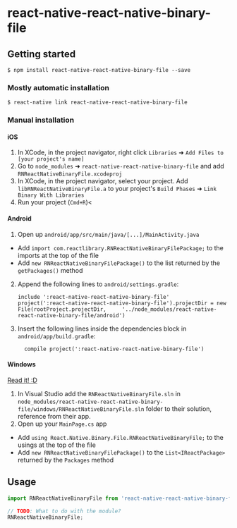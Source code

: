 
# react-native-react-native-binary-file

## Getting started

`$ npm install react-native-react-native-binary-file --save`

### Mostly automatic installation

`$ react-native link react-native-react-native-binary-file`

### Manual installation


#### iOS

1. In XCode, in the project navigator, right click `Libraries` ➜ `Add Files to [your project's name]`
2. Go to `node_modules` ➜ `react-native-react-native-binary-file` and add `RNReactNativeBinaryFile.xcodeproj`
3. In XCode, in the project navigator, select your project. Add `libRNReactNativeBinaryFile.a` to your project's `Build Phases` ➜ `Link Binary With Libraries`
4. Run your project (`Cmd+R`)<

#### Android

1. Open up `android/app/src/main/java/[...]/MainActivity.java`
  - Add `import com.reactlibrary.RNReactNativeBinaryFilePackage;` to the imports at the top of the file
  - Add `new RNReactNativeBinaryFilePackage()` to the list returned by the `getPackages()` method
2. Append the following lines to `android/settings.gradle`:
  	```
  	include ':react-native-react-native-binary-file'
  	project(':react-native-react-native-binary-file').projectDir = new File(rootProject.projectDir, 	'../node_modules/react-native-react-native-binary-file/android')
  	```
3. Insert the following lines inside the dependencies block in `android/app/build.gradle`:
  	```
      compile project(':react-native-react-native-binary-file')
  	```

#### Windows
[Read it! :D](https://github.com/ReactWindows/react-native)

1. In Visual Studio add the `RNReactNativeBinaryFile.sln` in `node_modules/react-native-react-native-binary-file/windows/RNReactNativeBinaryFile.sln` folder to their solution, reference from their app.
2. Open up your `MainPage.cs` app
  - Add `using React.Native.Binary.File.RNReactNativeBinaryFile;` to the usings at the top of the file
  - Add `new RNReactNativeBinaryFilePackage()` to the `List<IReactPackage>` returned by the `Packages` method


## Usage
```javascript
import RNReactNativeBinaryFile from 'react-native-react-native-binary-file';

// TODO: What to do with the module?
RNReactNativeBinaryFile;
```
  